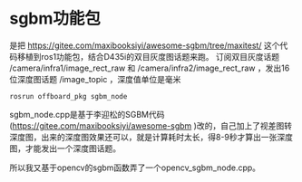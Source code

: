 # sgbm功能包

是把 https://gitee.com/maxibooksiyi/awesome-sgbm/tree/maxitest/ 这个代码移植到ros1功能包，结合D435i的双目灰度图话题来跑。
订阅双目灰度话题 /camera/infra1/image_rect_raw 和 /camera/infra2/image_rect_raw ，发出16位深度图话题 /image_topic ，深度值单位是毫米

```
rosrun offboard_pkg sgbm_node
```

sgbm_node.cpp是基于李迎松的SGBM代码(https://gitee.com/maxibooksiyi/awesome-sgbm )改的，自己加上了视差图转深度图，出来的深度图效果还可以，就是计算耗时太长，得8-9秒才算出一张深度图，才能发出一个深度图话题。  

所以我又基于opencv的sgbm函数弄了一个opencv_sgbm_node.cpp。  



